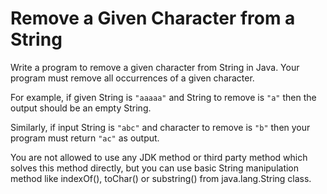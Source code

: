 # Remove a Given Character from a String
Write a program to remove a given character from String in Java. Your program must remove all occurrences of a given character. 

For example, if given String is ```"aaaaa"``` and String to remove is ```"a"``` then the output should be an empty String. 

Similarly, if input String is ```"abc"``` and character to remove is ```"b"``` then your program must return ```"ac"``` as output. 

You are not allowed to use any JDK method or third party method which solves this method directly, but you can use basic String manipulation method like indexOf(), toChar() or substring() from java.lang.String class.

